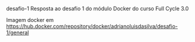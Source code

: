 desafio-1
Resposta ao desafio 1 do módulo Docker do curso Full Cycle 3.0

Imagem docker em https://hub.docker.com/repository/docker/adrianoluisdasilva/desafio-1/general
